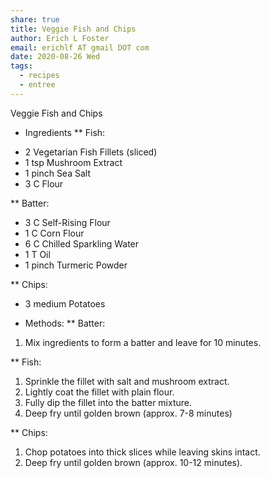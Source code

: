 ```yaml
---
share: true
title: Veggie Fish and Chips
author: Erich L Foster
email: erichlf AT gmail DOT com
date: 2020-08-26 Wed
tags:
  - recipes
  - entree
---
```

Veggie Fish and Chips
* Ingredients
** Fish:
- 2 Vegetarian Fish Fillets (sliced)
- 1 tsp Mushroom Extract
- 1 pinch Sea Salt
- 3 C Flour

** Batter:
- 3 C Self-Rising Flour
- 1 C Corn Flour
- 6 C Chilled Sparkling Water
- 1 T Oil
- 1 pinch Turmeric Powder

** Chips:
- 3 medium Potatoes

* Methods:
** Batter:
1. Mix ingredients to form a batter and leave for 10 minutes.

** Fish:
1. Sprinkle the fillet with salt and mushroom extract.
3. Lightly coat the fillet with plain flour.
4. Fully dip the fillet into the batter mixture.
5. Deep fry until golden brown (approx. 7-8 minutes)

** Chips:
1. Chop potatoes into thick slices while leaving skins intact.
2. Deep fry until golden brown (approx. 10-12 minutes).
